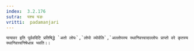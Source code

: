 ```yaml
---
index:  3.2.176
sutra:  यश्च यङः
vritti:  padamanjari
---
```


	यायावर इति पूर्ववदिटि प्रतिषिद्धे `अतो लोपः`,`लोपो व्योर्वलि`,`अल्लोपस्य स्थानिवत्त्वादाल्लोपः प्राप्तो वरे कृतस्य स्थानिवत्त्वनिषेधान्न भवति।।
